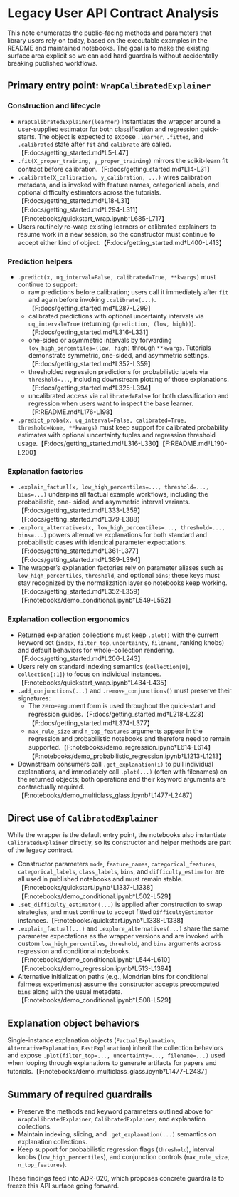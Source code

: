 # Legacy User API Contract Analysis

This note enumerates the public-facing methods and parameters that library users
rely on today, based on the executable examples in the README and maintained
notebooks. The goal is to make the existing surface area explicit so we can add
hard guardrails without accidentally breaking published workflows.

## Primary entry point: `WrapCalibratedExplainer`

### Construction and lifecycle
- `WrapCalibratedExplainer(learner)` instantiates the wrapper around a
  user-supplied estimator for both classification and regression quick-starts.
  The object is expected to expose `.learner`, `.fitted`, and `.calibrated`
  state after `fit` and `calibrate` are called.【F:docs/getting_started.md†L5-L47】
- `.fit(X_proper_training, y_proper_training)` mirrors the scikit-learn fit
  contract before calibration.【F:docs/getting_started.md†L14-L31】
- `.calibrate(X_calibration, y_calibration, ...)` wires calibration metadata,
  and is invoked with feature names, categorical labels, and optional difficulty
  estimators across the tutorials.【F:docs/getting_started.md†L18-L31】【F:docs/getting_started.md†L294-L311】【F:notebooks/quickstart_wrap.ipynb†L685-L717】
- Users routinely re-wrap existing learners or calibrated explainers to resume
  work in a new session, so the constructor must continue to accept either kind
  of object.【F:docs/getting_started.md†L400-L413】

### Prediction helpers
- `.predict(x, uq_interval=False, calibrated=True, **kwargs)` must continue to
  support:
  - raw predictions before calibration; users call it immediately after `fit`
    and again before invoking `.calibrate(...)`.【F:docs/getting_started.md†L287-L299】
  - calibrated predictions with optional uncertainty intervals via
    `uq_interval=True` (returning `(prediction, (low, high))`).【F:docs/getting_started.md†L316-L331】
  - one-sided or asymmetric intervals by forwarding
    `low_high_percentiles=(low, high)` through `**kwargs`. Tutorials demonstrate
    symmetric, one-sided, and asymmetric settings.【F:docs/getting_started.md†L352-L359】
  - thresholded regression predictions for probabilistic labels via
    `threshold=...`, including downstream plotting of those explanations.【F:docs/getting_started.md†L325-L394】
  - uncalibrated access via `calibrated=False` for both classification and
    regression when users want to inspect the base learner.【F:README.md†L176-L198】
- `.predict_proba(x, uq_interval=False, calibrated=True, threshold=None, **kwargs)`
  must keep support for calibrated probability estimates with optional
  uncertainty tuples and regression threshold usage.【F:docs/getting_started.md†L316-L330】【F:README.md†L190-L200】

### Explanation factories
- `.explain_factual(x, low_high_percentiles=..., threshold=..., bins=...)`
  underpins all factual example workflows, including the probabilistic, one-
  sided, and asymmetric interval variants.【F:docs/getting_started.md†L333-L359】【F:docs/getting_started.md†L379-L388】
- `.explore_alternatives(x, low_high_percentiles=..., threshold=..., bins=...)`
  powers alternative explanations for both standard and probabilistic cases with
  identical parameter expectations.【F:docs/getting_started.md†L361-L377】【F:docs/getting_started.md†L389-L394】
- The wrapper’s explanation factories rely on parameter aliases such as
  `low_high_percentiles`, `threshold`, and optional `bins`; these keys must stay
  recognized by the normalization layer so notebooks keep working.【F:docs/getting_started.md†L352-L359】【F:notebooks/demo_conditional.ipynb†L549-L552】

### Explanation collection ergonomics
- Returned explanation collections must keep `.plot()` with the current keyword
  set (`index`, `filter_top`, `uncertainty`, `filename`, ranking knobs) and
  default behaviors for whole-collection rendering.【F:docs/getting_started.md†L206-L243】
- Users rely on standard indexing semantics (`collection[0]`, `collection[:1]`)
  to focus on individual instances.【F:notebooks/quickstart_wrap.ipynb†L434-L435】
- `.add_conjunctions(...)` and `.remove_conjunctions()` must preserve their
  signatures:
  - The zero-argument form is used throughout the quick-start and regression
    guides.【F:docs/getting_started.md†L218-L223】【F:docs/getting_started.md†L374-L377】
  - `max_rule_size` and `n_top_features` arguments appear in the regression and
    probabilistic notebooks and therefore need to remain supported.【F:notebooks/demo_regression.ipynb†L614-L614】【F:notebooks/demo_probabilistic_regression.ipynb†L1213-L1213】
- Downstream consumers call `.get_explanation(i)` to pull individual
  explanations, and immediately call `.plot(...)` (often with filenames) on the
  returned objects; both operations and their keyword arguments are
  contractually required.【F:notebooks/demo_multiclass_glass.ipynb†L1477-L2487】

## Direct use of `CalibratedExplainer`

While the wrapper is the default entry point, the notebooks also instantiate
`CalibratedExplainer` directly, so its constructor and helper methods are part
of the legacy contract.

- Constructor parameters `mode`, `feature_names`, `categorical_features`,
  `categorical_labels`, `class_labels`, `bins`, and `difficulty_estimator` are
  all used in published notebooks and must remain stable.【F:notebooks/quickstart.ipynb†L1337-L1338】【F:notebooks/demo_conditional.ipynb†L502-L529】
- `.set_difficulty_estimator(...)` is applied after construction to swap
  strategies, and must continue to accept fitted `DifficultyEstimator`
  instances.【F:notebooks/quickstart.ipynb†L1338-L1338】
- `.explain_factual(...)` and `.explore_alternatives(...)` share the same
  parameter expectations as the wrapper versions and are invoked with custom
  `low_high_percentiles`, `threshold`, and `bins` arguments across regression and
  conditional notebooks.【F:notebooks/demo_conditional.ipynb†L544-L610】【F:notebooks/demo_regression.ipynb†L513-L1394】
- Alternative initialization paths (e.g., Mondrian bins for conditional fairness
  experiments) assume the constructor accepts precomputed `bins` along with the
  usual metadata.【F:notebooks/demo_conditional.ipynb†L508-L529】

## Explanation object behaviors

Single-instance explanation objects (`FactualExplanation`,
`AlternativeExplanation`, `FastExplanation`) inherit the collection behaviors and
expose `.plot(filter_top=..., uncertainty=..., filename=...)` used when looping
through explanations to generate artifacts for papers and tutorials.【F:notebooks/demo_multiclass_glass.ipynb†L1477-L2487】

## Summary of required guardrails

- Preserve the methods and keyword parameters outlined above for
  `WrapCalibratedExplainer`, `CalibratedExplainer`, and explanation collections.
- Maintain indexing, slicing, and `.get_explanation(...)` semantics on
  explanation collections.
- Keep support for probabilistic regression flags (`threshold`), interval knobs
  (`low_high_percentiles`), and conjunction controls (`max_rule_size`,
  `n_top_features`).

These findings feed into ADR-020, which proposes concrete guardrails to freeze
this API surface going forward.
